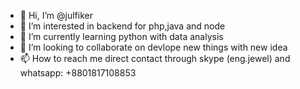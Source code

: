 - 👋 Hi, I’m @julfiker
- 👀 I’m interested in backend for php,java and node
- 🌱 I’m currently learning python with data analysis
- 💞️ I’m looking to collaborate on devlope new things with new idea
- 📫 How to reach me direct contact through skype (eng.jewel) and whatsapp: +8801817108853

<!---
julfiker/julfiker is a ✨ special ✨ repository because its `README.md` (this file) appears on your GitHub profile.
You can click the Preview link to take a look at your changes.
--->
